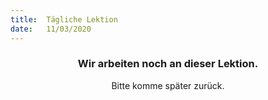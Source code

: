 ```yaml
---
title:  Tägliche Lektion
date:   11/03/2020
---
```


### <center>Wir arbeiten noch an dieser Lektion.</center>
<center>Bitte komme später zurück.</center>
